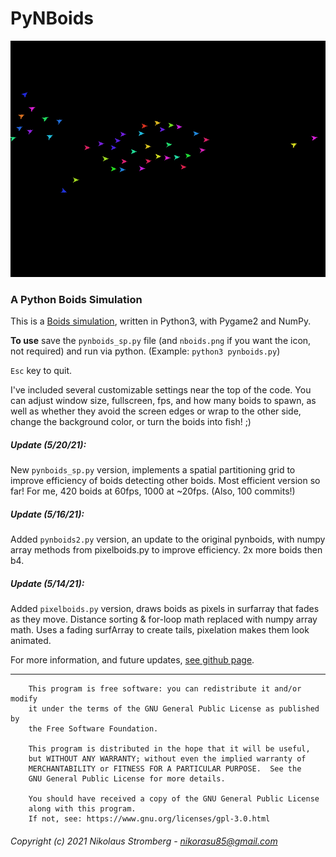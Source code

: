 # PyNBoids
![Preview](preview.gif "Preview")

### A Python Boids Simulation
This is a [Boids simulation](https://en.wikipedia.org/wiki/Boids "Wikipedia"),
written in Python3, with Pygame2 and NumPy.

**To use** save the `pynboids_sp.py` file (and `nboids.png` if you want the
icon, not required) and run via python. (Example: `python3 pynboids.py`)

`Esc` key to quit.

I've included several customizable settings near the top of the code.
You can adjust window size, fullscreen, fps, and how many boids to spawn,
as well as whether they avoid the screen edges or wrap to the other side,
change the background color, or turn the boids into fish! ;)

##### Update (5/20/21):
New `pynboids_sp.py` version, implements a spatial partitioning grid to
improve efficiency of boids detecting other boids. Most efficient version
so far! For me, 420 boids at 60fps, 1000 at ~20fps. (Also, 100 commits!)

##### Update (5/16/21):
Added `pynboids2.py` version, an update to the original pynboids, with numpy
array methods from pixelboids.py to improve efficiency. 2x more boids then b4.

##### Update (5/14/21):
Added `pixelboids.py` version, draws boids as pixels in surfarray that fades
as they move. Distance sorting & for-loop math replaced with numpy array math.
Uses a fading surfArray to create tails, pixelation makes them look animated.

For more information, and future updates,
[see github page](https://github.com/Nikorasu/PyNBoids "PyNBoids").

---

        This program is free software: you can redistribute it and/or modify
        it under the terms of the GNU General Public License as published by
        the Free Software Foundation.

        This program is distributed in the hope that it will be useful,
        but WITHOUT ANY WARRANTY; without even the implied warranty of
        MERCHANTABILITY or FITNESS FOR A PARTICULAR PURPOSE.  See the
        GNU General Public License for more details.

        You should have received a copy of the GNU General Public License
        along with this program.
        If not, see: https://www.gnu.org/licenses/gpl-3.0.html

###### Copyright (c) 2021  Nikolaus Stromberg - nikorasu85@gmail.com
